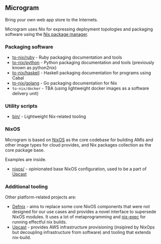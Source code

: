 ## Microgram

Bring your own web app store to the Internets.

Microgram uses Nix for expressing deployment topologies and packaging software
using the [Nix package manager](http://nixos.org/nix/).

### Packaging software

* [to-nix/ruby](to-nix/ruby) - Ruby packaging documentation and tools
* [to-nix/python](to-nix/python) - Python packaging documentation and tools (previously known as python2nix)
* [to-nix/haskell](to-nix/haskell) - Haskell packaging documentation for programs using Cabal
* [to-nix/golang](to-nix/golang) - Go packaging documentation for Nix
* `to-nix/docker` - TBA (using lightweight docker images as a software delivery unit)

### Utility scripts

* [bin/](bin) - Lightweight Nix-related tooling

### NixOS

Microgram is based on [NixOS](https://github.com/nixos/nixpkgs/tree/release-14.12) as the core
codebase for building AMIs and other image types for cloud provides, and Nix packages collection
as the core package base.

Examples are inside.

* [nixos/](nixos/) - opinionated base NixOS configuration, used to be a part of [Upcast](https://github.com/zalora/upcast)

### Additional tooling

Other platform-related projects are:

* [Defnix](https://github.com/zalora/defnix) - aims to replace some core NixOS components that were not designed for our use cases and provides
a novel interface to supersede NixOS modules. It uses a lot of metaprogramming and [nix-exec](https://github.com/shlevy/nix-exec) for running effectful nix builds.
* [Upcast](https://github.com/zalora/upcast) - provides AWS infrastructure provisioning (insipired by NixOps but decoupling infrastructure from software) and tooling that extends nix-build.
